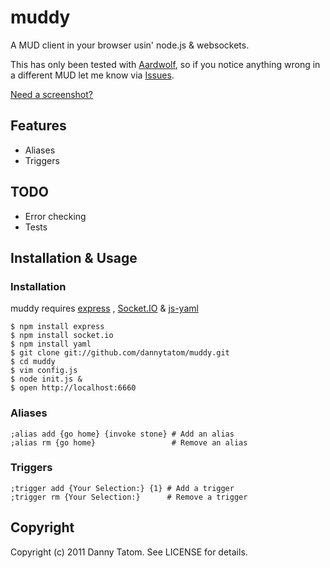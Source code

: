 # muddy

A MUD client in your browser usin' node.js & websockets.

This has only been tested with [Aardwolf](http://aardwolf.com),
so if you notice anything wrong in a different MUD let me know via
[Issues](http://github.com/dannytatom/muddy/issues).

[Need a screenshot?](http://cl.ly/190d0s06011R1R1W083H)

## Features

- Aliases
- Triggers

## TODO

- Error checking
- Tests

## Installation & Usage

### Installation

muddy requires [express](https://github.com/visionmedia/express)
, [Socket.IO](https://github.com/LearnBoost/Socket.IO-node)
& [js-yaml](https://github.com/visionmedia/js-yaml)

    $ npm install express
    $ npm install socket.io
    $ npm install yaml
    $ git clone git://github.com/dannytatom/muddy.git
    $ cd muddy
    $ vim config.js
    $ node init.js &
    $ open http://localhost:6660

### Aliases

    ;alias add {go home} {invoke stone} # Add an alias
    ;alias rm {go home}                 # Remove an alias

### Triggers

    ;trigger add {Your Selection:} {1} # Add a trigger
    ;trigger rm {Your Selection:}      # Remove a trigger

## Copyright

Copyright (c) 2011 Danny Tatom. See LICENSE for details.
